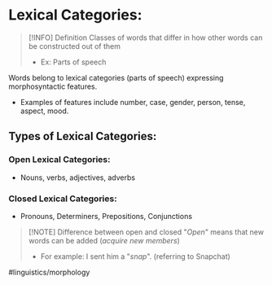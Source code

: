 # Lexical Categories:

> [!INFO] Definition
> Classes of words that differ in how other words can be constructed out of them
> - Ex: Parts of speech

Words belong to lexical categories (parts of speech) expressing morphosyntactic features.
- Examples of features include number, case, gender, person, tense, aspect, mood.
## Types of Lexical Categories:

### Open Lexical Categories:
- Nouns, verbs, adjectives, adverbs

### Closed Lexical Categories:
- Pronouns, Determiners, Prepositions, Conjunctions

> [!NOTE] Difference between open and closed
> "*Open*" means that new words can be added (*acquire new members*)
> - For example: I sent him a "*snap*". (referring to Snapchat)


#linguistics/morphology 